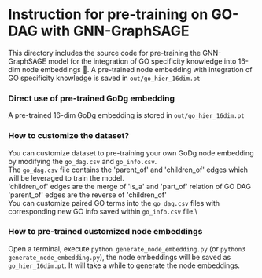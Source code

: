 
# Instruction for pre-training on GO-DAG with GNN-GraphSAGE
This directory includes the source code for pre-training the GNN-GraphSAGE model for the integration of GO specificity knowledge into 16-dim node embeddings 🤖️. A pre-trained node embedding with integration of GO specificity knowledge is saved in `out/go_hier_16dim.pt`

### Direct use of pre-trained GoDg embedding ###
A pre-trained 16-dim GoDg embedding is stored in `out/go_hier_16dim.pt`

### How to customize the dataset?
You can customize dataset to pre-training your own GoDg node embedding by modifying the `go_dag.csv` and `go_info.csv`.\
The `go_dag.csv` file contains the 'parent_of' and 'children_of' edges which will be leveraged to train the model.\
'children_of' edges are the merge of 'is_a' and 'part_of' relation of GO DAG\
'parent_of' edges are the reverse of 'children_of'\
You can customize paired GO terms into the `go_dag.csv` files with corresponding new GO info saved within `go_info.csv` file.\


### How to pre-trained customized node embeddings ###
Open a terminal, execute `python generate_node_embedding.py` (or `python3 generate_node_embedding.py`), the node embeddings will be saved as `go_hier_16dim.pt`. It will take a while to generate the node embeddings.
